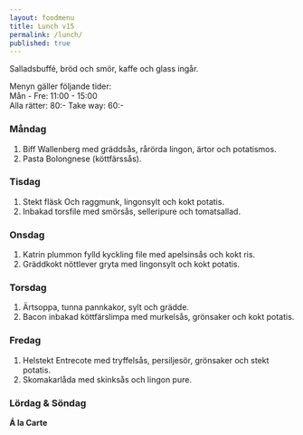 ```yaml
---
layout: foodmenu
title: Lunch v15
permalink: /lunch/
published: true
---
```

Salladsbuffé, bröd och smör, kaffe och glass ingår.

Menyn gäller följande tider:  
Mån - Fre: 11:00 - 15:00  
Alla rätter: 80:- Take way: 60:-

### Måndag

1. Biff Wallenberg med gräddsås, rårörda lingon, ärtor och potatismos.
2. Pasta Bolongnese (köttfärssås).

### Tisdag

1. Stekt fläsk Och raggmunk, lingonsylt och kokt potatis.
2. Inbakad torsfile med smörsås, selleripure och tomatsallad.

### Onsdag

1. Katrin plummon fylld kyckling file med apelsinsås och kokt ris.
2. Gräddkokt nöttlever gryta med lingonsylt och kokt potatis.

### Torsdag

1. Ärtsoppa, tunna pannkakor, sylt och grädde.
2. Bacon inbakad köttfärslimpa med murkelsås, grönsaker och kokt potatis.

### Fredag

1. Helstekt Entrecote med tryffelsås, persiljesör, grönsaker och stekt potatis.
2. Skomakarlåda med skinksås och lingon pure.

### Lördag & Söndag

**Á la Carte**
